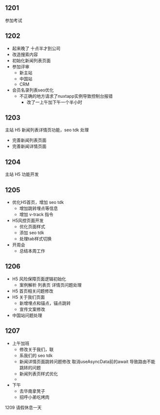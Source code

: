 ## 1201 
参加考试


## 1202
- 起来晚了 十点半才到公司
- 改造搜索内容
- 初始化新闻列表页面
- 参加评审
  - 新主站
  - 中国站
  - CRM
- 会员名录列表seo优化
  - 不正确的地方请求了nuxtapp实例导致控制台报错
    - 改了一上午加下午一个半小时

## 1203

主站 H5 新闻列表详情页功能，seo tdk 处理
- 完善新闻列表页面
- 完善新闻详情页面

## 1204
主站 H5 功能开发

## 1205
- 优化H5首页，增加 seo tdk
  - 增加跳转埋点等信息
  - 增加 v-track 指令
- H5风控页面开发
  - 优化页面样式
  - 添加 seo tdk
  - 处理tab样式切换
- 开周会
  - 总结本周工作

## 1206
- H5 风险保障页面逻辑初始化
  - 案例解析 列表页 详情页问题处理
- H5 首页相关问题修改
- H5 关于我们页面
  - 新增埋点和锚点，锚点跳转
  - 宣传文案修改
- 中国站问题处理

## 1207
- 上午加班
  - 修改关于我们，联
  - 系我们的 seo tdk
  - 新闻详情页面跳转问题修改 取消useAsyncData前的await 导致路由不能跳转的问题
  - 新闻列表页样式优化
  - 
- 下午
  - 去华南拿凳子
  - 招呼小弟吃烤肉
 


1209 请假休息一天
